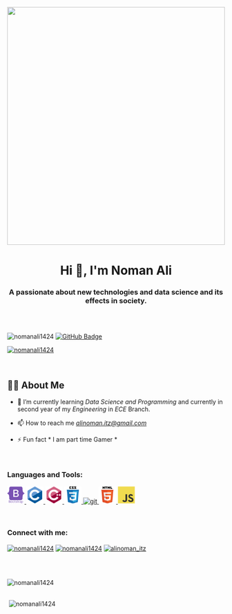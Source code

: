 <a href="#"><img  src="https://miro.medium.com/max/3000/1*KWJv-jIMARJ39iRshQMjJQ.jpeg" height="550px" width="100%" ></a><br/>
<h1 align="center">Hi 👋, I'm Noman Ali</h1>
<h3 align="center">A passionate about new technologies and data science and its effects in society.</h3><br/><br/>

<p align="left"> <img src="https://komarev.com/ghpvc/?username=nomanali1424&label=Profile%20views&color=0e75b6&style=flat" alt="nomanali1424" /> 
<a href="https://github.com/nomanali1424?tab=followers"><img src="https://img.shields.io/github/followers/nomanali1424?label=Followers&style=social" alt="GitHub Badge"></a>

<p align="left"> <a href="https://github.com/ryo-ma/github-profile-trophy"><img src="https://github-profile-trophy.vercel.app/?username=nomanali1424" alt="nomanali1424" /></a> </p><br/>

## 🙋‍♂️ About Me
- 🌱 I’m currently learning *Data Science and Programming* and currently in second year of my *Engineering* in *ECE* Branch.

- 📫 How to reach me *alinoman.itz@gmail.com*

- ⚡ Fun fact * I am part time Gamer *
<br/><br/><br/>




<h3 align="left">Languages and Tools:</h3>
<p align="left"> <a href="https://getbootstrap.com" target="_blank" rel="noreferrer"> <img src="https://raw.githubusercontent.com/devicons/devicon/master/icons/bootstrap/bootstrap-plain-wordmark.svg" alt="bootstrap" width="40" height="40"/> </a> <a href="https://www.cprogramming.com/" target="_blank" rel="noreferrer"> <img src="https://raw.githubusercontent.com/devicons/devicon/master/icons/c/c-original.svg" alt="c" width="40" height="40"/> </a> <a href="https://www.w3schools.com/cpp/" target="_blank" rel="noreferrer"> <img src="https://raw.githubusercontent.com/devicons/devicon/master/icons/cplusplus/cplusplus-original.svg" alt="cplusplus" width="40" height="40"/> </a> <a href="https://www.w3schools.com/css/" target="_blank" rel="noreferrer"> <img src="https://raw.githubusercontent.com/devicons/devicon/master/icons/css3/css3-original-wordmark.svg" alt="css3" width="40" height="40"/> </a> <a href="https://git-scm.com/" target="_blank" rel="noreferrer"> <img src="https://www.vectorlogo.zone/logos/git-scm/git-scm-icon.svg" alt="git" width="40" height="40"/> </a> <a href="https://www.w3.org/html/" target="_blank" rel="noreferrer"> <img src="https://raw.githubusercontent.com/devicons/devicon/master/icons/html5/html5-original-wordmark.svg" alt="html5" width="40" height="40"/> </a> <a href="https://developer.mozilla.org/en-US/docs/Web/JavaScript" target="_blank" rel="noreferrer"> <img src="https://raw.githubusercontent.com/devicons/devicon/master/icons/javascript/javascript-original.svg" alt="javascript" width="40" height="40"/> </a> </p>
<br/>

<h3 align="left">Connect with me:</h3>
<p align="left">
<a href="https://linkedin.com/in/noman-ali-30b6b0207" target="blank"><img align="center" src="https://raw.githubusercontent.com/rahuldkjain/github-profile-readme-generator/master/src/images/icons/Social/linked-in-alt.svg" alt="nomanali1424" height="30" width="40" /></a>
<a href="https://instagram.com/noman_ali1424" target="blank"><img align="center" src="https://raw.githubusercontent.com/rahuldkjain/github-profile-readme-generator/master/src/images/icons/Social/instagram.svg" alt="nomanali1424" height="30" width="40" /></a>
<a href="https://www.hackerrank.com/alinoman_itz" target="blank"><img align="center" src="https://raw.githubusercontent.com/rahuldkjain/github-profile-readme-generator/master/src/images/icons/Social/hackerrank.svg" alt="alinoman_itz" height="30" width="40" /></a>
</p><br/><br/>

<p><img align="left" src="https://github-readme-stats.vercel.app/api/top-langs?username=nomanali1424&show_icons=true&locale=en&layout=compact" alt="nomanali1424" /></p>
<br/><br/>

<p>&nbsp;<img align="center" src="https://github-readme-stats.vercel.app/api?username=nomanali1424&show_icons=true&locale=en" alt="nomanali1424" /></p><br/><br/>
